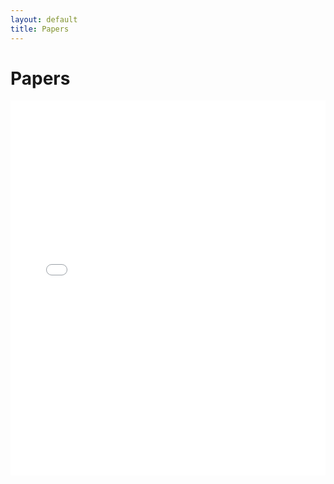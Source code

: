 ```yaml
---
layout: default
title: Papers
---
```


# Papers

<embed src="{{ site.baseurl }}/assets/papers/Ullman_TOM_Failures.pdf"
       type="application/pdf" 
       width="100%" 
       height="600px" />
